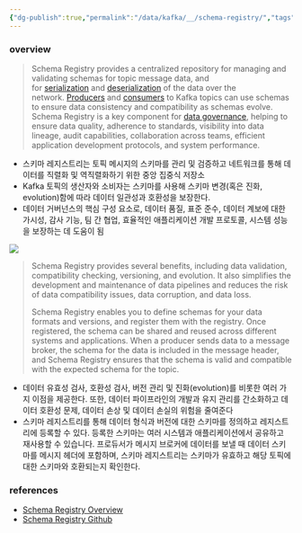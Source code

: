 ```yaml
---
{"dg-publish":true,"permalink":"/data/kafka/__/schema-registry/","tags":["kafka","schema registry"],"noteIcon":"","created":"2024-06-30T00:39:32.604+09:00"}
---
```



### overview


> Schema Registry provides a centralized repository for managing and validating schemas for topic message data, and for [serialization](https://docs.confluent.io/platform/current/_glossary.html#term-serializer) and [deserialization](https://docs.confluent.io/platform/current/_glossary.html#term-deserializer) of the data over the network. [Producers](https://docs.confluent.io/platform/current/_glossary.html#term-producer) and [consumers](https://docs.confluent.io/platform/current/_glossary.html#term-consumer) to Kafka topics can use schemas to ensure data consistency and compatibility as schemas evolve. Schema Registry is a key component for [data governance](https://docs.confluent.io/cloud/current/stream-governance/index.html#stream-governance-on-ccloud), helping to ensure data quality, adherence to standards, visibility into data lineage, audit capabilities, collaboration across teams, efficient application development protocols, and system performance.


- 스키마 레지스트리는 토픽 메시지의 스키마를 관리 및 검증하고 네트워크를 통해 데이터를 직렬화 및 역직렬화하기 위한 중앙 집중식 저장소
- Kafka 토픽의 생산자와 소비자는 스키마를 사용해 스키마 변경(혹은 진화, evolution)함에 따라 데이터 일관성과 호환성을 보장한다.
- 데이터 거버넌스의 핵심 구성 요소로, 데이터 품질, 표준 준수, 데이터 계보에 대한 가시성, 감사 기능, 팀 간 협업, 효율적인 애플리케이션 개발 프로토콜, 시스템 성능을 보장하는 데 도움이 됨

![](https://i.imgur.com/56VsdS0.png)

> Schema Registry provides several benefits, including data validation, compatibility checking, versioning, and evolution. It also simplifies the development and maintenance of data pipelines and reduces the risk of data compatibility issues, data corruption, and data loss.
> 
> Schema Registry enables you to define schemas for your data formats and versions, and register them with the registry. Once registered, the schema can be shared and reused across different systems and applications. When a producer sends data to a message broker, the schema for the data is included in the message header, and Schema Registry ensures that the schema is valid and compatible with the expected schema for the topic.

- 데이터 유효성 검사, 호환성 검사, 버전 관리 및 진화(evolution)를 비롯한 여러 가지 이점을 제공한다. 또한, 데이터 파이프라인의 개발과 유지 관리를 간소화하고 데이터 호환성 문제, 데이터 손상 및 데이터 손실의 위험을 줄여준다
- 스키마 레지스트리를 통해 데이터 형식과 버전에 대한 스키마를 정의하고 레지스트리에 등록할 수 있다. 등록한 스키마는 여러 시스템과 애플리케이션에서 공유하고 재사용할 수 있습니다. 프로듀서가 메시지 브로커에 데이터를 보낼 때 데이터 스키마를 메시지 헤더에 포함하며, 스키마 레지스트리는 스키마가 유효하고 해당 토픽에 대한 스키마와 호환되는지 확인한다.

### references

- [Schema Registry Overview](https://docs.confluent.io/platform/current/schema-registry)
- [Schema Registry Github](https://github.com/confluentinc/schema-registry)